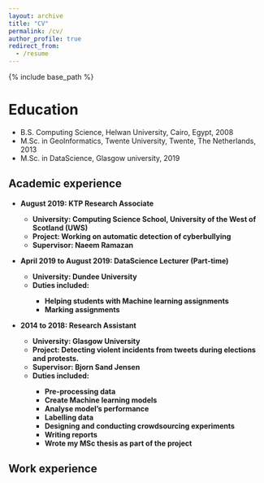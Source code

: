 ```yaml
---
layout: archive
title: "CV"
permalink: /cv/
author_profile: true
redirect_from:
  - /resume
---
```


{% include base_path %}

Education
======
* B.S. Computing Science, Helwan University, Cairo, Egypt, 2008
* M.Sc. in GeoInformatics, Twente University, Twente, The Netherlands, 2013
* M.Sc. in DataScience, Glasgow university, 2019

Academic experience
------
* <b>August 2019<b>: KTP Research Associate
  * <b>University:<b> Computing Science School, University of the West of Scotland (UWS)
  * <b>Project:<b> Working on automatic detection of cyberbullying
  * <b>Supervisor:<b> Naeem Ramazan

* <b>April 2019 to August 2019:<b> DataScience Lecturer (Part-time)
  * <b>University:<b> Dundee University
  * <b>Duties included:<b>
      * Helping students with Machine learning assignments
	  * Marking assignments

* <b>2014 to 2018:<b> Research Assistant
  * <b>University:<b> Glasgow University
  * <b>Project:<b> Detecting violent incidents from tweets during elections and protests.
  * <b>Supervisor:<b> Bjorn Sand Jensen
  * <b>Duties included:<b>
     * Pre-processing data
     * Create Machine learning models
     * Analyse model’s performance
     * Labelling data
     * Designing and conducting crowdsourcing experiments
     * Writing reports
     * Wrote my MSc thesis as part of the project

Work experience
------